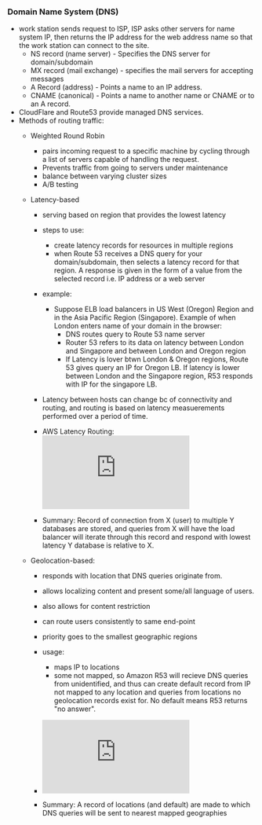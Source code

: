 ### Domain Name System (DNS)
- work station sends request to ISP, ISP asks other servers for name system IP, then returns the IP address for the web address name so that the work station can connect to the site.
    - NS record (name server) - Specifies the DNS server for domain/subdomain
    - MX record (mail exchange) - specifies the mail servers for accepting messages
    - A Record (address) - Points a name to an IP address.
    - CNAME (canonical) - Points a name to another name or CNAME or to an A record.
- CloudFlare and Route53 provide managed DNS services.
- Methods of routing traffic:
    - Weighted Round Robin
        - pairs incoming request to a specific machine by cycling through a list of servers capable of handling the request.
        - Prevents traffic from going to servers under maintenance
        - balance between varying cluster sizes
        - A/B testing

    - Latency-based
        - serving based on region that provides the lowest latency
        - steps to use:
            - create latency records for resources in multiple regions
            - when Route 53 receives a DNS query for your domain/subdomain, then selects a latency record for that region. A response is given in the form of a value from the selected record i.e. IP address or a web server
        - example:
            - Suppose ELB load balancers in US West (Oregon) Region and in the Asia Pacific Region (Singapore). Example of when London enters name of your domain in the browser:
                - DNS routes query to Route 53 name server
                - Router 53 refers to its data on latency between London and Singapore and between London and Oregon region
                - If Latency is lover btwn London & Oregon regions, Route 53 gives query an IP for Oregon LB. If latency is lower between London and the Singapore region, R53 responds with IP for the singapore LB.
        - Latency between hosts can change bc of connectivity and routing, and routing is based on latency measuerements performed over a period of time. 
        - AWS Latency Routing: ![link](https://docs.aws.amazon.com/Route53/latest/DeveloperGuide/routing-policy.html#routing-policy-latency)

        - Summary: Record of connection from X (user) to multiple Y databases are stored, and queries from X will have the load balancer will iterate through this record and respond with lowest latency Y database is relative to X.

    - Geolocation-based:
        - responds with location that DNS queries originate from.
        - allows localizing content and present some/all language of users.
        - also allows for content restriction
        - can route users consistently to same end-point
        - priority goes to the smallest geographic regions
        - usage:
            - maps IP to locations
            - some not mapped, so Amazon R53 will recieve DNS queries from unidentified, and thus can create default record from IP not mapped to any location and queries from locations no geolocation records exist for. No default means R53 returns "no answer".
        - ![link](https://docs.aws.amazon.com/Route53/latest/DeveloperGuide/routing-policy.html#routing-policy-geo)

        - Summary: A record of locations (and default) are made to which DNS queries will be sent to nearest mapped geographies
    